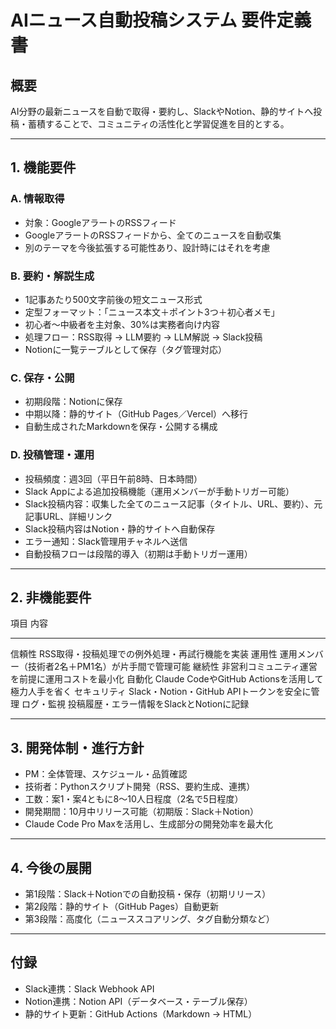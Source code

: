 # AIニュース自動投稿システム 要件定義書

## 概要

AI分野の最新ニュースを自動で取得・要約し、SlackやNotion、静的サイトへ投稿・蓄積することで、コミュニティの活性化と学習促進を目的とする。

------------------------------------------------------------------------

## 1. 機能要件

### A. 情報取得

-   対象：GoogleアラートのRSSフィード
-   GoogleアラートのRSSフィードから、全てのニュースを自動収集
-   別のテーマを今後拡張する可能性あり、設計時にはそれを考慮

### B. 要約・解説生成

-   1記事あたり500文字前後の短文ニュース形式
-   定型フォーマット：「ニュース本文＋ポイント3つ＋初心者メモ」
-   初心者〜中級者を主対象、30%は実務者向け内容
-   処理フロー：RSS取得 → LLM要約 → LLM解説 → Slack投稿
-   Notionに一覧テーブルとして保存（タグ管理対応）

### C. 保存・公開

-   初期段階：Notionに保存
-   中期以降：静的サイト（GitHub Pages／Vercel）へ移行
-   自動生成されたMarkdownを保存・公開する構成

### D. 投稿管理・運用

-   投稿頻度：週3回（平日午前8時、日本時間）
-   Slack Appによる追加投稿機能（運用メンバーが手動トリガー可能）
- Slack投稿内容：収集した全てのニュース記事（タイトル、URL、要約）、元記事URL、詳細リンク
-   Slack投稿内容はNotion・静的サイトへ自動保存
-   エラー通知：Slack管理用チャネルへ送信
-   自動投稿フローは段階的導入（初期は手動トリガー運用）

------------------------------------------------------------------------

## 2. 非機能要件

  項目           内容
  -------------- -----------------------------------------------------
  信頼性         RSS取得・投稿処理での例外処理・再試行機能を実装
  運用性         運用メンバー（技術者2名＋PM1名）が片手間で管理可能
  継続性         非営利コミュニティ運営を前提に運用コストを最小化
  自動化         Claude CodeやGitHub Actionsを活用して極力人手を省く
  セキュリティ   Slack・Notion・GitHub APIトークンを安全に管理
  ログ・監視     投稿履歴・エラー情報をSlackとNotionに記録

------------------------------------------------------------------------

## 3. 開発体制・進行方針

-   PM：全体管理、スケジュール・品質確認
-   技術者：Pythonスクリプト開発（RSS、要約生成、連携）
-   工数：案1・案4ともに8〜10人日程度（2名で5日程度）
-   開発期間：10月中リリース可能（初期版：Slack＋Notion）
-   Claude Code Pro Maxを活用し、生成部分の開発効率を最大化

------------------------------------------------------------------------

## 4. 今後の展開

-   第1段階：Slack＋Notionでの自動投稿・保存（初期リリース）
-   第2段階：静的サイト（GitHub Pages）自動更新
-   第3段階：高度化（ニューススコアリング、タグ自動分類など）

------------------------------------------------------------------------

## 付録

-   Slack連携：Slack Webhook API
-   Notion連携：Notion API（データベース・テーブル保存）
-   静的サイト更新：GitHub Actions（Markdown → HTML）
